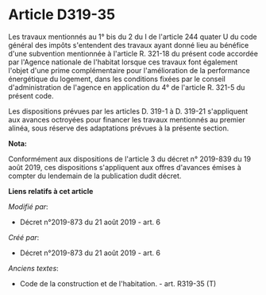 # Article D319-35

Les travaux mentionnés au 1° bis du 2 du I de l'article 244 quater U du code général des impôts s'entendent des travaux ayant
donné lieu au bénéfice d'une subvention mentionnée à l'article R. 321-18 du présent code accordée par l'Agence nationale de
l'habitat lorsque ces travaux font également l'objet d'une prime complémentaire pour l'amélioration de la performance
énergétique du logement, dans les conditions fixées par le conseil d'administration de l'agence en application du 4° de
l'article R. 321-5 du présent code.

Les dispositions prévues par les articles D. 319-1 à D. 319-21 s'appliquent aux avances octroyées pour financer les travaux
mentionnés au premier alinéa, sous réserve des adaptations prévues à la présente section.

**Nota:**

Conformément aux dispositions de l'article 3 du décret n° 2019-839 du 19 août 2019, ces dispositions s'appliquent aux offres
d'avances émises à compter du lendemain de la publication dudit décret.

**Liens relatifs à cet article**

_Modifié par_:

  - Décret n°2019-873 du 21 août 2019 - art. 6

_Créé par_:

  - Décret n°2019-873 du 21 août 2019 - art. 6

_Anciens textes_:

  - Code de la construction et de l'habitation. - art. R319-35 (T)
